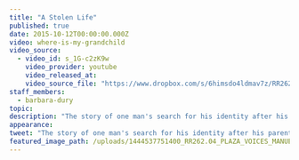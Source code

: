 ```yaml
---
title: "A Stolen Life"
published: true
date: 2015-10-12T00:00:00.000Z
video: where-is-my-grandchild
video_source:
  - video_id: s_1G-c2zK9w
    video_provider: youtube
    video_released_at:
    video_source_file: "https://www.dropbox.com/s/6himsdo4ldmav7z/RR262.04_PLAZA_VOICES_MANUEL_10_10_2015-H264_1080p.mov?dl=0"
staff_members:
  - barbara-dury
topic:
description: "The story of one man's search for his identity after his parents disappeared during Argentina's military dictatorship."
appearance:
tweet: "The story of one man's search for his identity after his parents disappeared during Argentina's military dictatorship."
featured_image_path: /uploads/1444537751400_RR262.04_PLAZA_VOICES_MANUEL_10_10_2015.jpg
---
```

